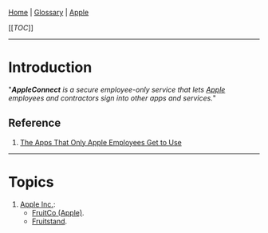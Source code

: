 [Home](/Slalom-LLC/Slalom-Consulting) | [Glossary](/Glossary) | [Apple](/Tech-Ref/Apple-Inc)

[[_TOC_]]

---
# Introduction
"_***AppleConnect*** is a secure employee-only service that lets [Apple](/Tech-Ref/Apple-Inc) employees and contractors sign into other apps and services._"

## Reference
1. [The Apps That Only Apple Employees Get to Use](https://www.inc.com/business-insider/the-secret-apps-only-apple-employees-use.html#:~:text=AppleConnect%20is%20the%20secure%20employee,well%20as%20a%20normal%20password.)

---
# Topics
1. [Apple Inc.](/Tech-Ref/Apple-Inc):
   - [FruitCo (Apple)](/Clients/Apple/FruitCo-\(Apple\)).
   - [Fruitstand](/Clients/Apple/FruitCo-\(Apple\)/FruitCo-FnB/Fruitstand-\(Apple\)).
